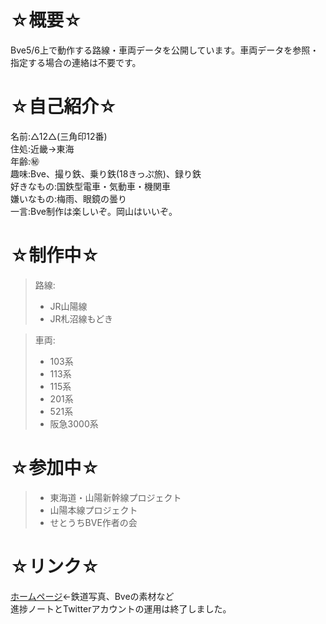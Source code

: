 # ☆概要☆
Bve5/6上で動作する路線・車両データを公開しています。車両データを参照・指定する場合の連絡は不要です。  
  
# ☆自己紹介☆  
名前:△12△(三角印12番)  
住処:近畿→東海  
年齢:㊙  
趣味:Bve、撮り鉄、乗り鉄(18きっぷ旅)、録り鉄  
好きなもの:国鉄型電車・気動車・機関車  
嫌いなもの:梅雨、眼鏡の曇り  
一言:Bve制作は楽しいぞ。岡山はいいぞ。  
  
# ☆制作中☆  
> 路線:  
> - JR山陽線  
> - JR札沼線もどき

> 車両:  
> - 103系  
> - 113系  
> - 115系  
> - 201系  
> - 521系  
> - 阪急3000系

# ☆参加中☆  
> - 東海道・山陽新幹線プロジェクト  
> - 山陽本線プロジェクト  
> - せとうちBVE作者の会  

# ☆リンク☆  
[ホームページ](http://sankakujirusi12.ninja-web.net/)←鉄道写真、Bveの素材など  
進捗ノートとTwitterアカウントの運用は終了しました。  
<!---
sankakujirusi12/sankakujirusi12 is a ✨ special ✨ repository because its `README.md` (this file) appears on your GitHub profile.
You can click the Preview link to take a look at your changes.
--->
